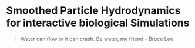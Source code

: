 #  Smoothed Particle Hydrodynamics for interactive biological Simulations

> Water can flow or it can crash. Be water, my friend - Bruce Lee

 
